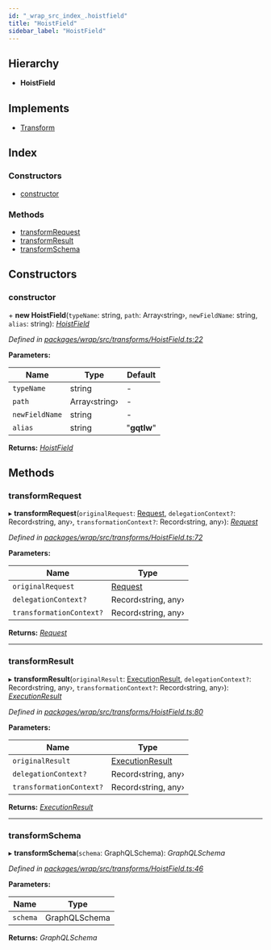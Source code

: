 ```yaml
---
id: "_wrap_src_index_.hoistfield"
title: "HoistField"
sidebar_label: "HoistField"
---
```


## Hierarchy

* **HoistField**

## Implements

* [Transform](/docs/api/interfaces/_utils_src_index_.transform)

## Index

### Constructors

* [constructor](_wrap_src_index_.hoistfield.md#constructor)

### Methods

* [transformRequest](_wrap_src_index_.hoistfield.md#transformrequest)
* [transformResult](_wrap_src_index_.hoistfield.md#transformresult)
* [transformSchema](_wrap_src_index_.hoistfield.md#transformschema)

## Constructors

###  constructor

\+ **new HoistField**(`typeName`: string, `path`: Array‹string›, `newFieldName`: string, `alias`: string): *[HoistField](_wrap_src_index_.hoistfield)*

*Defined in [packages/wrap/src/transforms/HoistField.ts:22](https://github.com/ardatan/graphql-tools/blob/master/packages/wrap/src/transforms/HoistField.ts#L22)*

**Parameters:**

Name | Type | Default |
------ | ------ | ------ |
`typeName` | string | - |
`path` | Array‹string› | - |
`newFieldName` | string | - |
`alias` | string | "__gqtlw__" |

**Returns:** *[HoistField](_wrap_src_index_.hoistfield)*

## Methods

###  transformRequest

▸ **transformRequest**(`originalRequest`: [Request](/docs/api/interfaces/_utils_src_index_.request), `delegationContext?`: Record‹string, any›, `transformationContext?`: Record‹string, any›): *[Request](/docs/api/interfaces/_utils_src_index_.request)*

*Defined in [packages/wrap/src/transforms/HoistField.ts:72](https://github.com/ardatan/graphql-tools/blob/master/packages/wrap/src/transforms/HoistField.ts#L72)*

**Parameters:**

Name | Type |
------ | ------ |
`originalRequest` | [Request](/docs/api/interfaces/_utils_src_index_.request) |
`delegationContext?` | Record‹string, any› |
`transformationContext?` | Record‹string, any› |

**Returns:** *[Request](/docs/api/interfaces/_utils_src_index_.request)*

___

###  transformResult

▸ **transformResult**(`originalResult`: [ExecutionResult](/docs/api/interfaces/_utils_src_index_.executionresult), `delegationContext?`: Record‹string, any›, `transformationContext?`: Record‹string, any›): *[ExecutionResult](/docs/api/interfaces/_utils_src_index_.executionresult)*

*Defined in [packages/wrap/src/transforms/HoistField.ts:80](https://github.com/ardatan/graphql-tools/blob/master/packages/wrap/src/transforms/HoistField.ts#L80)*

**Parameters:**

Name | Type |
------ | ------ |
`originalResult` | [ExecutionResult](/docs/api/interfaces/_utils_src_index_.executionresult) |
`delegationContext?` | Record‹string, any› |
`transformationContext?` | Record‹string, any› |

**Returns:** *[ExecutionResult](/docs/api/interfaces/_utils_src_index_.executionresult)*

___

###  transformSchema

▸ **transformSchema**(`schema`: GraphQLSchema): *GraphQLSchema*

*Defined in [packages/wrap/src/transforms/HoistField.ts:46](https://github.com/ardatan/graphql-tools/blob/master/packages/wrap/src/transforms/HoistField.ts#L46)*

**Parameters:**

Name | Type |
------ | ------ |
`schema` | GraphQLSchema |

**Returns:** *GraphQLSchema*
